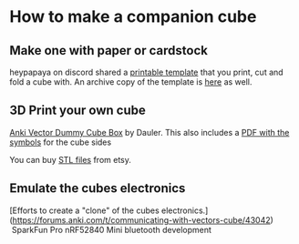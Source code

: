# How to make a companion cube

## Make one with paper or cardstock

heypapaya on discord shared a [printable template][0] that you print, cut and
fold a cube with.  An archive copy of the template is [here](vectorCube.pdf)
as well.


## 3D Print your own cube

[Anki Vector Dummy Cube Box](https://www.thingiverse.com/thing:3405048) by
Dauler.  This also includes a
[PDF with the symbols](https://www.thingiverse.com/download:6015391)
for the cube sides

You can buy [STL files](https://www.etsy.com/listing/804973883/3d-models-stl-vector-dummy-cubes-fdm-and) from etsy.

## Emulate the cubes electronics


[Efforts to create a "clone" of the cubes electronics.]
(https://forums.anki.com/t/communicating-with-vectors-cube/43042)
 SparkFun Pro nRF52840 Mini bluetooth development


[0]: https://discord.com/channels/527874754342944770/527879052648775682/670449998101741599
